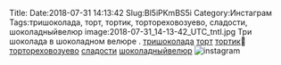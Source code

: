 Title:
Date:2018-07-31 14:13:42
Slug:Bl5iPKmBS5i
Category:Инстаграм
Tags:тришоколада, торт, тортик, тортореховозуево, сладости, шоколадныйвелюр
image:2018-07-31_14-13-42_UTC_tntl.jpg
Три шоколада в шоколадном велюре .  [тришоколада]({tag}тришоколада) [торт]({tag}торт) [тортик]({tag}тортик)🎂 [тортореховозуево]({tag}тортореховозуево) [сладости]({tag}сладости) [шоколадныйвелюр]({tag}шоколадныйвелюр)
![instagram]({attach}images/2018-07-31_14-13-42_UTC.jpg)

